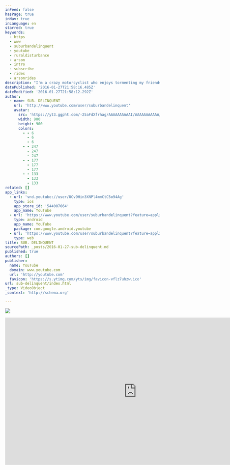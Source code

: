 ```yaml
---
inFeed: false
hasPage: true
inNav: true
inLanguage: en
starred: true
keywords:
  - https
  - www
  - suburbandelinquent
  - youtube
  - ruraldisturbance
  - arson
  - intro
  - subscribe
  - rides
  - arsonrides
description: "I'm a crazy motorcyclist who enjoys tormenting my friends while showing you the most bizarre and exciting places Southern California has to offer. Join me on my quest!"
datePublished: '2016-01-27T21:58:16.485Z'
dateModified: '2016-01-27T21:58:12.292Z'
author:
  - name: SUB. DELINQUENT
    url: 'http://www.youtube.com/user/suburbandelinquent'
    avatar:
      src: 'https://yt3.ggpht.com/-25aFdXfrhag/AAAAAAAAAAI/AAAAAAAAAAA/dBfDWVdm6sE/s900-c-k-no/photo.jpg'
      width: 900
      height: 900
      colors:
        - - 6
          - 6
          - 6
        - - 247
          - 247
          - 247
        - - 177
          - 177
          - 177
        - - 133
          - 133
          - 133
related: []
app_links:
  - url: 'vnd.youtube://user/UCv9Hin3XNPl4mmCtC5o94Ag'
    type: ios
    app_store_id: '544007664'
    app_name: YouTube
  - url: 'https://www.youtube.com/user/suburbandelinquent?feature=applinks'
    type: android
    app_name: YouTube
    package: com.google.android.youtube
  - url: 'https://www.youtube.com/user/suburbandelinquent?feature=applinks'
    type: web
title: SUB. DELINQUENT
sourcePath: _posts/2016-01-27-sub-delinquent.md
published: true
authors: []
publisher:
  name: YouTube
  domain: www.youtube.com
  url: 'http://youtube.com'
  favicon: 'https://s.ytimg.com/yts/img/favicon-vflz7uhzw.ico'
url: sub-delinquent/index.html
_type: VideoObject
_context: 'http://schema.org'

---
```

![](https://the-grid-user-content.s3-us-west-2.amazonaws.com/6ad88e98-7f9e-41f2-8da3-f9a09f6407f2.png)

<iframe src="https://cdn.embedly.com/widgets/media.html?src=http%3A%2F%2Fwww.youtube.com%2Fembed%2Fvideoseries%3Flist%3DUUv9Hin3XNPl4mmCtC5o94Ag&amp;url=https%3A%2F%2Fwww.youtube.com%2Fuser%2Fsuburbandelinquent&amp;image=https%3A%2F%2Fyt3.ggpht.com%2F-25aFdXfrhag%2FAAAAAAAAAAI%2FAAAAAAAAAAA%2FdBfDWVdm6sE%2Fs900-c-k-no%2Fphoto.jpg&amp;key=b7d04c9b404c499eba89ee7072e1c4f7&amp;type=text%2Fhtml&amp;schema=youtube" width="853" height="480" scrolling="no" frameborder="0" allowfullscreen="allowfullscreen" style=""></iframe>